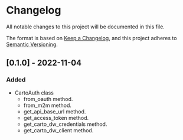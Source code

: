 # Changelog

All notable changes to this project will be documented in this file.

The format is based on [Keep a Changelog](https://keepachangelog.com/en/1.0.0/),
and this project adheres to [Semantic Versioning](https://semver.org/spec/v2.0.0.html).

## [0.1.0] - 2022-11-04

### Added

- CartoAuth class
    - from_oauth method.
    - from_m2m method.
    - get_api_base_url method.
    - get_access_token method.
    - get_carto_dw_credentials method.
    - get_carto_dw_client method.
